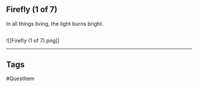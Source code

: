 ## Firefly (1 of 7)
In all things living, the light burns bright.
## 
![[Firefly (1 of 7).png]]

---
## Tags
#QuestItem
